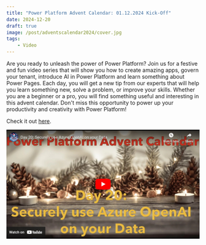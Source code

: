 ```yaml
---
title: "Power Platform Advent Calendar: 01.12.2024 Kick-Off"
date: 2024-12-20
draft: true
image: /post/adventscalendar2024/cover.jpg
tags:
    - Video
---
```


Are you ready to unleash the power of Power Platform? Join us for a festive and fun video series that will show you how to create amazing apps, govern your tenant, introduce AI in Power Platform and learn something about Power Pages. Each day, you will get a new tip from our experts that will help you learn something new, solve a problem, or improve your skills. Whether you are a beginner or a pro, you will find something useful and interesting in this advent calendar. Don't miss this opportunity to power up your productivity and creativity with Power Platform!

Check it out [here](https://youtu.be/7-uPmnHs9pk).

[![](video.jpg)](https://youtu.be/7-uPmnHs9pk)